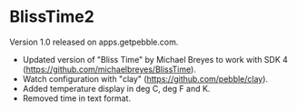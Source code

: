 # BlissTime2

Version 1.0 released on apps.getpebble.com.

* Updated version of "Bliss Time" by Michael Breyes to work with SDK 4 (https://github.com/michaelbreyes/BlissTime).
* Watch configuration with "clay" (https://github.com/pebble/clay).
* Added temperature display in deg C, deg F and K.
* Removed time in text format.
